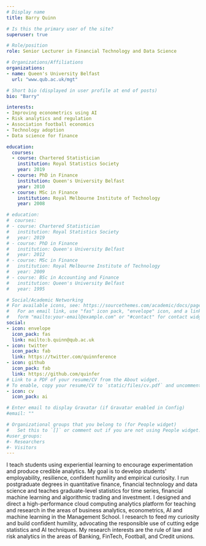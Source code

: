 ```yaml
---
# Display name
title: Barry Quinn

# Is this the primary user of the site?
superuser: true

# Role/position
role: Senior Lecturer in Financial Technology and Data Science

# Organizations/Affiliations
organizations:
- name: Queen's University Belfast
  url: "www.qub.ac.uk/mgt"

# Short bio (displayed in user profile at end of posts)
bio: "Barry"

interests:
- Improving econometrics using AI
- Risk analytics and regulation
- Association football economics
- Technology adoption
- Data science for finance

education:
  courses:
  - course: Chartered Statistician
    institution: Royal Statistics Society
    year: 2019
  - course: PhD in Finance
    institution: Queen's University Belfast
    year: 2010
  - course: MSc in Finance
    institution: Royal Melbourne Institute of Technology
    year: 2008

# education:
#  courses:
# - course: Chartered Statistician
#   institution: Royal Statistics Society
#   year: 2019
# - course: PhD in Finance
#   institution: Queen's University Belfast
#   year: 2012
# - course: MSc in Finance
#   institution: Royal Melbourne Institute of Technology
#   year: 2009
# - course: BSc in Accounting and Finance
#   institution: Queen's University Belfast
#   year: 1995

# Social/Academic Networking
# For available icons, see: https://sourcethemes.com/academic/docs/page-builder/#icons
#   For an email link, use "fas" icon pack, "envelope" icon, and a link in the
#   form "mailto:your-email@example.com" or "#contact" for contact widget.
social:
- icon: envelope
  icon_pack: fas
  link: mailto:b.quinn@qub.ac.uk
- icon: twitter
  icon_pack: fab
  link: https://twitter.com/quinnference
- icon: github
  icon_pack: fab
  link: https://github.com/quinfer
# Link to a PDF of your resume/CV from the About widget.
# To enable, copy your resume/CV to `static/files/cv.pdf` and uncomment the lines below.
- icon: cv
  icon_pack: ai

# Enter email to display Gravatar (if Gravatar enabled in Config)
#email: ""

# Organizational groups that you belong to (for People widget)
#   Set this to `[]` or comment out if you are not using People widget.
#user_groups:
#- Researchers
#- Visitors
---
```


I teach students using experiential learning to encourage experimentation and produce credible analytics. My goal is to develop students' employability, resilience, confident humility and empirical curiosity. I run postgraduate degrees in quantitative finance, financial technology and data science and teaches graduate-level statistics for time series, financial machine learning and algorithmic trading and investment. I designed and direct a high-performance cloud computing analytics platform for teaching and research in the areas of business analytics, econometrics, AI and machine learning in the Management School. I research to feed my curiosity and build confident humility, advocating the responsible use of cutting edge statistics and AI techniques. My research interests are the rule of law and risk analytics in the areas of Banking, FinTech, Football, and Credit unions.
